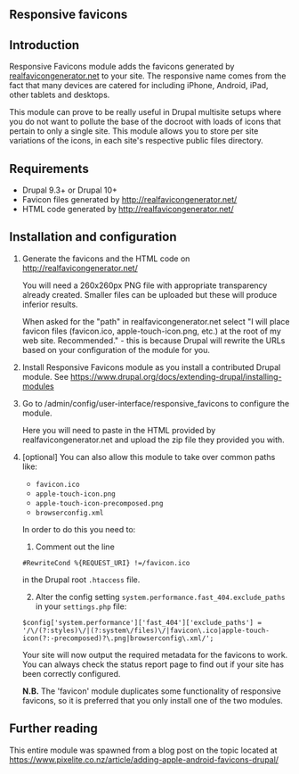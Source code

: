 ## Responsive favicons

## Introduction

Responsive Favicons module adds the favicons generated by [realfavicongenerator.net](https://realfavicongenerator.net/) to
your site. The responsive name comes from the fact that many devices are
catered for including iPhone, Android, iPad, other tablets and desktops.

This module can prove to be really useful in Drupal multisite setups where you
do not want to pollute the base of the docroot with loads of icons that pertain
to only a single site. This module allows you to store per site variations of
the icons, in each site's respective public files directory.


## Requirements

* Drupal 9.3+ or Drupal 10+
* Favicon files generated by http://realfavicongenerator.net/
* HTML code generated by http://realfavicongenerator.net/


## Installation and configuration

1. Generate the favicons and the HTML code on http://realfavicongenerator.net/

   You will need a 260x260px PNG file with appropriate transparency already
   created. Smaller files can be uploaded but these will produce inferior
   results.

   When asked for the "path" in realfavicongenerator.net select "I will place
   favicon files (favicon.ico, apple-touch-icon.png, etc.) at the root of my web
   site. Recommended." - this is because Drupal will rewrite the URLs based on
   your configuration of the module for you.

2. Install Responsive Favicons module as you install a contributed Drupal module.
   See https://www.drupal.org/docs/extending-drupal/installing-modules

3. Go to /admin/config/user-interface/responsive_favicons to configure the
   module.

   Here you will need to paste in the HTML provided by realfavicongenerator.net
   and upload the zip file they provided you with.

4. [optional] You can also allow this module to take over common paths like:

   * `favicon.ico`
   * `apple-touch-icon.png`
   * `apple-touch-icon-precomposed.png`
   * `browserconfig.xml`

   In order to do this you need to:

   1) Comment out the line

   ```
   #RewriteCond %{REQUEST_URI} !=/favicon.ico
   ```

   in the Drupal root `.htaccess` file.

   2) Alter the config setting `system.performance.fast_404.exclude_paths` in your `settings.php` file:

   ```
   $config['system.performance']['fast_404']['exclude_paths'] = '/\/(?:styles)\/|(?:system\/files)\/|favicon\.ico|apple-touch-icon(?:-precomposed)?\.png|browserconfig\.xml/';
   ```

   Your site will now output the required metadata for the favicons to work. You can
   always check the status report page to find out if your site has been correctly
   configured.

   **N.B.** The 'favicon' module duplicates some functionality of responsive
   favicons, so it is preferred that you only install one of the two modules.


## Further reading

This entire module was spawned from a blog post on the topic located at
https://www.pixelite.co.nz/article/adding-apple-android-favicons-drupal/
